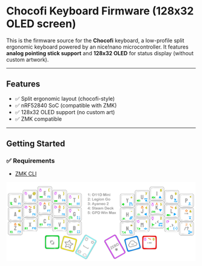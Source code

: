 # Chocofi Keyboard Firmware (128x32 OLED screen)

This is the firmware source for the **Chocofi** keyboard, a low-profile split ergonomic keyboard powered by an nice!nano microcontroller. It features **analog pointing stick support** and **128x32 OLED** for status display (without custom artwork).

---

## Features

- ✅ Split ergonomic layout (chocofi-style)
- ✅ nRF52840 SoC (compatible with ZMK)
- ✅ 128x32 OLED support (no custom art)
- ✅ ZMK compatible

---

## Getting Started

### ✅ Requirements

- [ZMK CLI](https://zmk.dev/docs/keymaps)

![Screenshot](zero-chocofi.jpg)

